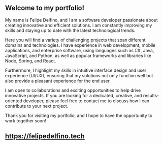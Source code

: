 ## Welcome to my portfolio!

My name is Felipe Delfino, and I am a software developer passionate about creating innovative and efficient solutions. I am constantly improving my skills and staying up to date with the latest technological trends.

Here you will find a variety of challenging projects that span different domains and technologies. I have experience in web development, mobile applications, and enterprise software, using languages such as C#, Java, JavaScript, and Python, as well as popular frameworks and libraries like Node, Spring, and React.

Furthermore, I highlight my skills in intuitive interface design and user experience (UI/UX), ensuring that my solutions not only function well but also provide a pleasant experience for the end user.

I am open to collaborations and exciting opportunities to help drive innovative projects. If you are looking for a dedicated, creative, and results-oriented developer, please feel free to contact me to discuss how I can contribute to your next project.

Thank you for visiting my portfolio, and I hope to have the opportunity to work together soon!

## https://felipedelfino.tech

